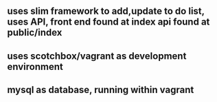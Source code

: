 ## uses slim framework to add,update to do list, uses API, front end found at index api found at public/index
## uses scotchbox/vagrant as development environment
## mysql as database, running within vagrant